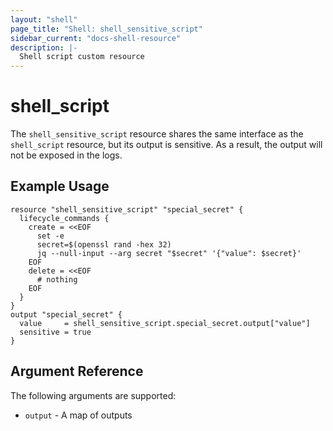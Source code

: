 ```yaml
---
layout: "shell"
page_title: "Shell: shell_sensitive_script"
sidebar_current: "docs-shell-resource"
description: |-
  Shell script custom resource
---
```


# shell_script

The `shell_sensitive_script` resource shares the same interface as the `shell_script` resource, but its output is sensitive. As a result, the output will not be exposed in the logs.

## Example Usage

```hcl
resource "shell_sensitive_script" "special_secret" {
  lifecycle_commands {
    create = <<EOF
      set -e
      secret=$(openssl rand -hex 32)
      jq --null-input --arg secret "$secret" '{"value": $secret}'
    EOF
    delete = <<EOF
      # nothing
    EOF
  }
}
output "special_secret" {
  value     = shell_sensitive_script.special_secret.output["value"]
  sensitive = true
}
```

## Argument Reference

The following arguments are supported:

* `output` - A map of outputs
